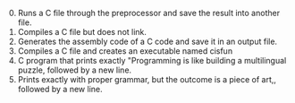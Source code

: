 0. Runs a C file through the preprocessor and save the result into another file.
1. Compiles a C file but does not link.
2. Generates the assembly code of a C code and save it in an output file.
3. Compiles a C file and creates an executable named cisfun
4. C program that prints exactly "Programming is like building a multilingual puzzle, followed by a new line.
5. Prints exactly with proper grammar, but the outcome is a piece of art,, followed by a new line.
